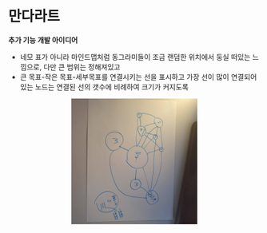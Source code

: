 # 만다라트

**추가 기능 개발 아이디어**

- 네모 표가 아니라 마인드맵처럼 동그라미들이 조금 랜덤한 위치에서 둥실 떠있는 느낌으로, 다만 큰 범위는 정해져있고
- 큰 목표-작은 목표-세부목표를 연결시키는 선을 표시하고 가장 선이 많이 연결되어있는 노드는 연결된 선의 갯수에 비례하여 크기가 커지도록

<img src="./imgs/idea.jpg" alt="아이디어" style="transform:rotate(90deg); width:50%; margin:0 auto; display:block;" />